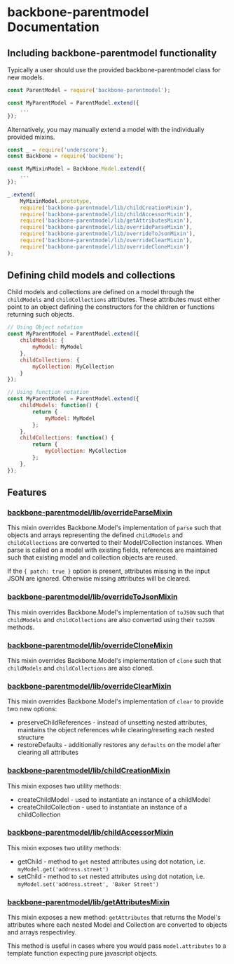 # backbone-parentmodel Documentation

## Including backbone-parentmodel functionality

Typically a user should use the provided backbone-parentmodel class for new models.

```js
const ParentModel = require('backbone-parentmodel');

const MyParentModel = ParentModel.extend({
    ...
});
```

Alternatively, you may manually extend a model with the individually provided mixins.

```js
const _ = require('underscore');
const Backbone = require('backbone');

const MyMixinModel = Backbone.Model.extend({
    ...
});

_.extend(
    MyMixinModel.prototype,
    require('backbone-parentmodel/lib/childCreationMixin'),
    require('backbone-parentmodel/lib/childAccessorMixin'),
    require('backbone-parentmodel/lib/getAttributesMixin'),
    require('backbone-parentmodel/lib/overrideParseMixin'),
    require('backbone-parentmodel/lib/overrideToJsonMixin'),
    require('backbone-parentmodel/lib/overrideClearMixin'),
    require('backbone-parentmodel/lib/overrideCloneMixin')
);
```


## Defining child models and collections

Child models and collections are defined on a model through the `childModels` and `childCollections` attributes.
These attributes must either point to an object defining the constructors for the children or functions returning such objects.

```js
// Using Object notation
const MyParentModel = ParentModel.extend({
    childModels: {
        myModel: MyModel
    },
    childCollections: {
        myCollection: MyCollection
    }
});

// Using function notation
const MyParentModel = ParentModel.extend({
    childModels: function() {
        return {
            myModel: MyModel
        };
    },
    childCollections: function() {
        return {
            myCollection: MyCollection
        };
    },
});
```


## Features

### [backbone-parentmodel/lib/overrideParseMixin](../blob/master/src/overrideParseMixin.js)

This mixin overrides Backbone.Model's implementation of `parse` such that objects and arrays representing the defined `childModels` and `childCollections` are converted to their Model/Collection instances.  When parse is called on a model with existing fields, references are maintained such that existing model and collection objects are reused.

If the `{ patch: true }` option is present, attributes missing in the input JSON are ignored. Otherwise missing attributes will be cleared.


### [backbone-parentmodel/lib/overrideToJsonMixin](../blob/master/src/overrideToJsonMixin.js)

This mixin overrides Backbone.Model's implementation of `toJSON` such that `childModels` and `childCollections` are also converted using their `toJSON` methods.


### [backbone-parentmodel/lib/overrideCloneMixin](../blob/master/src/overrideCloneMixin.js)

This mixin overrides Backbone.Model's implementation of `clone` such that `childModels` and `childCollections` are also cloned.


### [backbone-parentmodel/lib/overrideClearMixin](../blob/master/src/overrideClearMixin.js)

This mixin overrides Backbone.Model's implementation of `clear` to provide two new options:
* preserveChildReferences - instead of unsetting nested attributes, maintains the object references while clearing/reseting each nested structure
* restoreDefaults - additionally restores any `defaults` on the model after clearing all attributes


### [backbone-parentmodel/lib/childCreationMixin](../blob/master/src/childCreationMixin.js)

This mixin exposes two utility methods:
* createChildModel - used to instantiate an instance of a childModel
* createChildCollection - used to instantiate an instance of a childCollection


### [backbone-parentmodel/lib/childAccessorMixin](../blob/master/src/childAccessorMixin.js)

This mixin exposes two utility methods:
* getChild - method to `get` nested attributes using dot notation, i.e. `myModel.get('address.street')`
* setChild - method to `set` nested attributes using dot notation, i.e. `myModel.set('address.street', 'Baker Street')`


### [backbone-parentmodel/lib/getAttributesMixin](../blob/master/src/getAttributesMixin.js)

This mixin exposes a new method: `getAttributes` that returns the Model's attributes where each nested Model and Collection are converted to objects and arrays respectivley.

This method is useful in cases where you would pass `model.attributes` to a template function expecting pure javascript objects.

